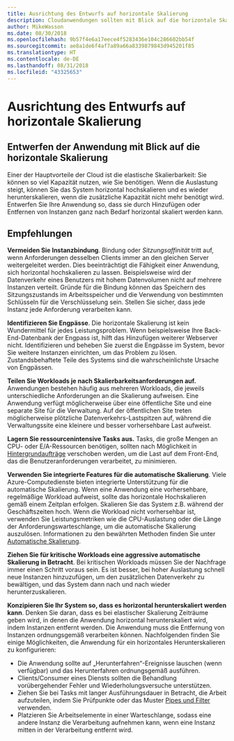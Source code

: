 ```yaml
---
title: Ausrichtung des Entwurfs auf horizontale Skalierung
description: Cloudanwendungen sollten mit Blick auf die horizontale Skalierung entworfen werden.
author: MikeWasson
ms.date: 08/30/2018
ms.openlocfilehash: 9b57f4e6a17eece4f5283436e104c286602bb54f
ms.sourcegitcommit: ae8a1de6f4af7a89a66a8339879843d945201f85
ms.translationtype: HT
ms.contentlocale: de-DE
ms.lasthandoff: 08/31/2018
ms.locfileid: "43325653"
---
```

# <a name="design-to-scale-out"></a>Ausrichtung des Entwurfs auf horizontale Skalierung

## <a name="design-your-application-so-that-it-can-scale-horizontally"></a>Entwerfen der Anwendung mit Blick auf die horizontale Skalierung

Einer der Hauptvorteile der Cloud ist die elastische Skalierbarkeit: Sie können so viel Kapazität nutzen, wie Sie benötigen. Wenn die Auslastung steigt, können Sie das System horizontal hochskalieren und es wieder herunterskalieren, wenn die zusätzliche Kapazität nicht mehr benötigt wird. Entwerfen Sie Ihre Anwendung so, dass sie durch Hinzufügen oder Entfernen von Instanzen ganz nach Bedarf horizontal skaliert werden kann.

## <a name="recommendations"></a>Empfehlungen

**Vermeiden Sie Instanzbindung**. Bindung oder *Sitzungsaffinität* tritt auf, wenn Anforderungen desselben Clients immer an den gleichen Server weitergeleitet werden. Dies beeinträchtigt die Fähigkeit einer Anwendung, sich horizontal hochskalieren zu lassen. Beispielsweise wird der Datenverkehr eines Benutzers mit hohem Datenvolumen nicht auf mehrere Instanzen verteilt. Gründe für die Bindung können das Speichern des Sitzungszustands im Arbeitsspeicher und die Verwendung von bestimmten Schlüsseln für die Verschlüsselung sein. Stellen Sie sicher, dass jede Instanz jede Anforderung verarbeiten kann. 

**Identifizieren Sie Engpässe**. Die horizontale Skalierung ist kein Wundermittel für jedes Leistungsproblem. Wenn beispielsweise Ihre Back-End-Datenbank der Engpass ist, hilft das Hinzufügen weiterer Webserver nicht. Identifizieren und beheben Sie zuerst die Engpässe im System, bevor Sie weitere Instanzen einrichten, um das Problem zu lösen. Zustandsbehaftete Teile des Systems sind die wahrscheinlichste Ursache von Engpässen. 

**Teilen Sie Workloads je nach Skalierbarkeitsanforderungen auf.**  Anwendungen bestehen häufig aus mehreren Workloads, die jeweils unterschiedliche Anforderungen an die Skalierung aufweisen. Eine Anwendung verfügt möglicherweise über eine öffentliche Site und eine separate Site für die Verwaltung. Auf der öffentlichen Site treten möglicherweise plötzliche Datenverkehrs-Lastspitzen auf, während die Verwaltungssite eine kleinere und besser vorhersehbare Last aufweist. 

**Lagern Sie ressourcenintensive Tasks aus.** Tasks, die große Mengen an CPU- oder E/A-Ressourcen benötigen, sollten nach Möglichkeit in [Hintergrundaufträge][background-jobs] verschoben werden, um die Last auf dem Front-End, das die Benutzeranforderungen verarbeitet, zu minimieren.

**Verwenden Sie integrierte Features für die automatische Skalierung**. Viele Azure-Computedienste bieten integrierte Unterstützung für die automatische Skalierung. Wenn eine Anwendung eine vorhersehbare, regelmäßige Workload aufweist, sollte das horizontale Hochskalieren gemäß einem Zeitplan erfolgen. Skalieren Sie das System z.B. während der Geschäftszeiten hoch. Wenn die Workload nicht vorhersehbar ist, verwenden Sie Leistungsmetriken wie die CPU-Auslastung oder die Länge der Anforderungswarteschlange, um die automatische Skalierung auszulösen. Informationen zu den bewährten Methoden finden Sie unter [Automatische Skalierung][autoscaling].

**Ziehen Sie für kritische Workloads eine aggressive automatische Skalierung in Betracht**. Bei kritischen Workloads müssen Sie der Nachfrage immer einen Schritt voraus sein. Es ist besser, bei hoher Auslastung schnell neue Instanzen hinzuzufügen, um den zusätzlichen Datenverkehr zu bewältigen, und das System dann nach und nach wieder herunterzuskalieren.

**Konzipieren Sie Ihr System so, dass es horizontal herunterskaliert werden kann**.  Denken Sie daran, dass es bei elastischer Skalierung Zeiträume geben wird, in denen die Anwendung horizontal herunterskaliert wird, indem Instanzen entfernt werden. Die Anwendung muss die Entfernung von Instanzen ordnungsgemäß verarbeiten können. Nachfolgenden finden Sie einige Möglichkeiten, die Anwendung für ein horizontales Herunterskalieren zu konfigurieren:

- Die Anwendung sollte auf „Herunterfahren“-Ereignisse lauschen (wenn verfügbar) und das Herunterfahren ordnungsgemäß ausführen. 
- Clients/Consumer eines Diensts sollten die Behandlung vorübergehender Fehler und Wiederholungsversuche unterstützen. 
- Ziehen Sie bei Tasks mit langer Ausführungsdauer in Betracht, die Arbeit aufzuteilen, indem Sie Prüfpunkte oder das Muster [Pipes und Filter][pipes-filters-pattern] verwenden. 
- Platzieren Sie Arbeitselemente in einer Warteschlange, sodass eine andere Instanz die Verarbeitung aufnehmen kann, wenn eine Instanz mitten in der Verarbeitung entfernt wird. 


<!-- links -->

[autoscaling]: ../../best-practices/auto-scaling.md
[background-jobs]: ../../best-practices/background-jobs.md
[pipes-filters-pattern]: ../../patterns/pipes-and-filters.md
